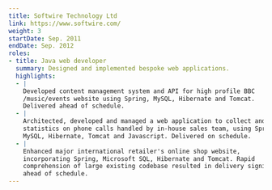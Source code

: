 ```yaml
---
title: Softwire Technology Ltd
link: https://www.softwire.com/
weight: 3
startDate: Sep. 2011
endDate: Sep. 2012
roles:
- title: Java web developer
  summary: Designed and implemented bespoke web applications.
  highlights:
  - |
    Developed content management system and API for high profile BBC
    /music/events website using Spring, MySQL, Hibernate and Tomcat.
    Delivered ahead of schedule.
  - |
    Architected, developed and managed a web application to collect and display
    statistics on phone calls handled by in-house sales team, using Spring,
    MySQL, Hibernate, Tomcat and Javascript. Delivered on schedule.
  - |
    Enhanced major international retailer's online shop website,
    incorporating Spring, Microsoft SQL, Hibernate and Tomcat. Rapid
    comprehension of large existing codebase resulted in delivery significantly
    ahead of schedule.
---
```

